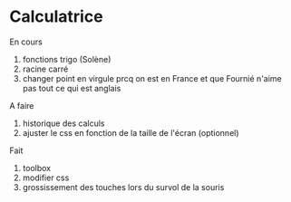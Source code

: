 # Calculatrice

En cours
1. fonctions trigo (Solène)
2. racine carré
3. changer point en virgule prcq on est en France et que Fournié n'aime pas tout ce qui est anglais


A faire

1. historique des calculs
2. ajuster le css en fonction de la taille de l'écran (optionnel)


Fait
1. toolbox
2. modifier css
3. grossissement des touches lors du survol de la souris
